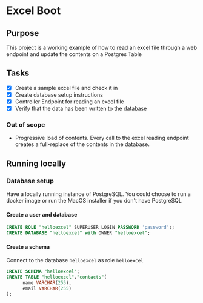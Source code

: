 # Excel Boot 

## Purpose 

This project is a working example of how to read an excel file through a web endpoint and update the contents on a Postgres Table 

## Tasks 

- [X] Create a sample excel file and check it in 
- [X] Create database setup instructions
- [X] Controller Endpoint for reading an excel file 
- [X] Verify that the data has been written to the database

### Out of scope 

- Progressive load of contents. Every call to the excel reading endpoint creates a full-replace of the contents in the database.

## Running locally

### Database setup 

Have a locally running instance of PostgreSQL. You could choose to run a docker image or run the MacOS installer if you don't have PostgreSQL

#### Create a user and database

```sql
CREATE ROLE "helloexcel" SUPERUSER LOGIN PASSWORD 'password';;
CREATE DATABASE "helloexcel" with OWNER "helloexcel";
```

#### Create a schema 

Connect to the database `helloexcel` as role `helloexcel`

```sql
CREATE SCHEMA "helloexcel";
CREATE TABLE "helloexcel"."contacts"(
      name VARCHAR(255),
      email VARCHAR(255)
);
```